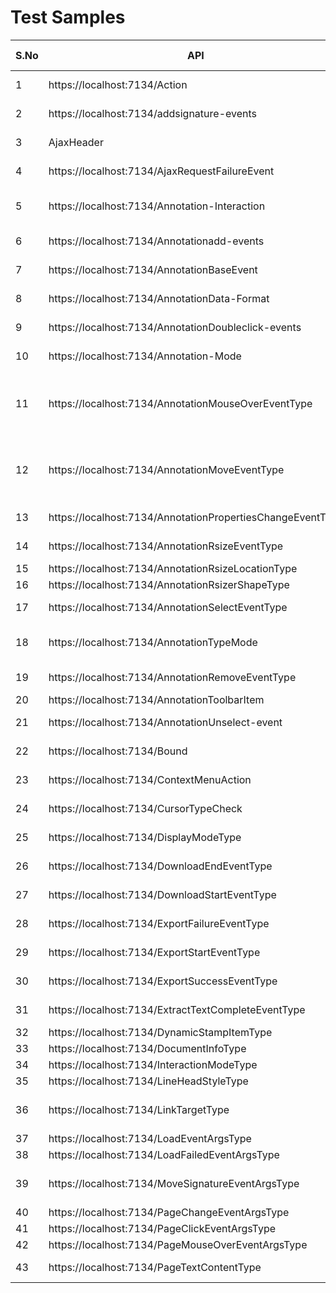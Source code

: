 # Test Samples



|S.No| API | Sample Name | Tested By | Completed? | Issues |
|-----| ------------- | ------------- | ------------- | -------- | ---------------- |
|  1   |https://localhost:7134/Action |Action.razor| Naveen Kumar| No |  Don't know how to create a sample|
|  2   |https://localhost:7134/addsignature-events |AddSignatureEvent.razor| Naveen Kumar| Yes |-- |
|  3   |AjaxHeader|AjaxHeader| Naveen Kumar| No | This is applicable only for web assemly projects.|
|  4   |https://localhost:7134/AjaxRequestFailureEvent |AjaxRequestFailureEvent.razor| Naveen Kumar| No | Don't know how to create a sample |
| 5|https://localhost:7134/Annotation-Interaction |Allowed-Interaction.razor| Naveen kumar | Yes| AllowedInteraction.Select and AllowedInteraction.Property change always trigger without allow| |
|6| https://localhost:7134/Annotationadd-events| AnnotationAdd-Event.razor | Naveen Kumar | Yes |--  |
|7| https://localhost:7134/AnnotationBaseEvent| AnnotationBaseEvent.razor | Naveen Kumar | No | Protected class Dont know hoe to create a sample |
|8|https://localhost:7134/AnnotationData-Format|AnnotationDataFormat.razor| Naveen Kumar | Yes|--| 
|9 | https://localhost:7134/AnnotationDoubleclick-events|AnnotationDoubleclickEvent.razor| Naveen Kumar | Yes |  --|
|10 | https://localhost:7134/Annotation-Mode|Annotation-Mode.razor| Naveen Kumar | Yes | Triggers for already existing annotation value as imported  |
|11| https://localhost:7134/AnnotationMouseOverEventType| AnnotationMouseoverEventType.razor | Abishek | Yes | 1)AnnotationProperties.FontColor.Shape/Measure(not triggered) 2)AnnotationProperties.BorderColor.FreeText(not triggered) 3) AnnotationProperties.Type(not triggered) |
|12| https://localhost:7134/AnnotationMoveEventType | AnnotationMoveEventType.razor | Abishek | Yes | 1)AnnotationProperties.FontColor.Shape/Measure(not triggered) 2)AnnotationProperties.BorderColor.FreeText(not triggered) 3) AnnotationProperties.Type(not triggered) |
|13| https://localhost:7134/AnnotationPropertiesChangeEventType | AnnotationPropertiesChangeEventType.razor | Abishek | Yes | 1) MultiplePageCollection property throws null exception |
|14| https://localhost:7134/AnnotationRsizeEventType | AnnotationRsizeEventType.razor | Abishek | Yes | 1) Bounds throws null reference 2) Multiple pageCollection throws null reference |
|15| https://localhost:7134/AnnotationRsizeLocationType | AnnotationResizerLocation.razor | Abishek | Yes | - |
|16| https://localhost:7134/AnnotationRsizerShapeType | AnnotationResizerShape.razor | Abishek | Yes | - |
|17| https://localhost:7134/AnnotationSelectEventType | AnnotationSelectEventType.razor | Abishek | Yes | 1) MultiplePageCollection property throws null exception |
|18| https://localhost:7134/AnnotationTypeMode | AnnotationTypeMode.razor | Abishek | Yes | 1) Don't know the functionality of image 2) Line type mode is not working 3) Don't know the functionality of stamp | 
|19| https://localhost:7134/AnnotationRemoveEventType | AnnotationRemoveEventType.razor | Abishek | Yes | 1) Bounds throw null reference 2) MultiplePageCollection throws null reference |
|20| https://localhost:7134/AnnotationToolbarItem | AnnotationToolbarItem.razor | Abishek | No | Don't know how to create sample |
|21| https://localhost:7134/AnnotationUnselect-event | AnnotationUnselectEvent.razor | Naveen Kumar | Yes | --- |
|22| https://localhost:7134/Bound | Bound.razor | Naveen Kumar | Yes | ---|
|23| https://localhost:7134/ContextMenuAction | ContextMenuAction.razor | Naveen Kumar | Yes | --- |
|24| https://localhost:7134/CursorTypeCheck | CursorTypeCheck.razor | Abishek Roy | No | 1) Have created the sample but don't know the functionality|
|25| https://localhost:7134/DisplayModeType | DisplayModeType.razor | Abishek Roy | Yes | 1) when type/upload mode is enabled, the draw mode is visible along with it|
|26| https://localhost:7134/DownloadEndEventType | DownloadEndEventType.razor | Abishek Roy | Yes | 1) DownloadEndEventArgs is not getting triggered when download has ended|
|27| https://localhost:7134/DownloadStartEventType | DownloadStartEventType.razor | Abishek Roy | Yes | - |
|28| https://localhost:7134/ExportFailureEventType | ExportFailureEventType.razor | Abishek Roy | No| 1) Have created sample but don't know how to check the functionality|
|29| https://localhost:7134/ExportStartEventType | ExportStartEventType.razor | Abishek Roy | Yes | - |
|30| https://localhost:7134/ExportSuccessEventType | ExportSuccessEventType.razor | Abishek Roy | Yes |-|
|31| https://localhost:7134/ExtractTextCompleteEventType | ExtractTextCompleteEventType.razor | Abishek Roy | No | 1) Have created the sample but no idea on how to test it|
|32| https://localhost:7134/DynamicStampItemType | DynamicStampItemType.razor | Yes | - |
|33| https://localhost:7134/DocumentInfoType | DocumentInfoType.razor | Yes | - |
|34| https://localhost:7134/InteractionModeType | InteractionModeType.razor | Yes | - |
|35| https://localhost:7134/LineHeadStyleType | LineHeadStyleType.razor | Yes | - |
|36| https://localhost:7134/LinkTargetType | LinkTargetType.razor | Yes | 1) Each time to change the target type, need to refresh the page |
|37| https://localhost:7134/LoadEventArgsType| LoadEventArgsType.razor | Yes | - |
|38| https://localhost:7134/LoadFailedEventArgsType | LoadFailedEventArgsType.razor | Yes | - |
|39| https://localhost:7134/MoveSignatureEventArgsType | MoveSignatureEventArgsType.razor | Yes | Bound.PreviousPosition.X and Y are not getting triggered |
|40| https://localhost:7134/PageChangeEventArgsType | PageChangeEventArgsType.razor | Yes | - |
|41| https://localhost:7134/PageClickEventArgsType | PageClickEventArgsType.razor | Yes | - |
|42| https://localhost:7134/PageMouseOverEventArgsType | PageMouseOverEventArgsType.razor | Yes | - |
|43| https://localhost:7134/PageTextContentType | PageTextContentType.razor | No| Don't know how to create sample|



